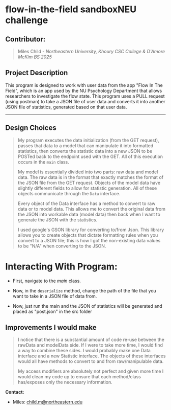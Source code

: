 # flow-in-the-field sandboxNEU challenge

## Contributor:
> Miles Child - *Northeastern University, Khoury CSC College & D'Amore McKim BS 2025*

## Project Description

This program is designed to work with user data from the app "Flow In The Field", which is an app used by the NU Psychology Department that allows researchers to investigate the flow state. This program uses a PULL request (using postman) to take a JSON file of user data and converts it into another JSON file of statistics, generated based on that user data.

***

## Design Choices

> My program executes the data initialization (from the GET request), passes that data to a model that can manipulate it into formatted statistics, then converts the statistic data into a new JSON to be POSTed back to the endpoint used with the GET. All of this execution occurs in the `main` class.
> 
> My model is essentially divided into two parts: raw data and model data. The raw data is in the format that exactly matches the format of the JSON file from the GET request. Objects of the model data have slightly different fields to allow for statistic generation. All of these objects communicate through the `Data` interface.
> 
> Every object of the Data interface has a method to convert to raw data or to model data. This allows me to convert the original data from the JSON into workable data (model data) then back when I want to generate the JSON with the statistics.
> 
> I used google's GSON library for converting to/from Json. This library allows you to create objects that dictate formatting rules when you convert to a JSON file; this is how I got the non-existing data values to be "N/A" when converting to the JSON.

# Interacting With Program:

- First, navigate to the _main_ class.

- Now, in the `deserialize` method, change the path of the file that you want to take in a JSON file of data from.

- Now, just run the main and the JSON of statistics will be generated and placed as "post.json" in the src folder

## Improvements I would make

> I notice that there is a substantial amount of code re-use between the rawData and modelData side. If I were to take more time, I would find a way to combine these sides. I would probably make one Data interface and a new Statistic interface. The objects of these interfaces would all have methods to convert to and from raw/manipulable data. 
> 
> My access modifiers are absolutely not perfect and given more time I would clean my code up to ensure that each method/class has/exposes only the necessary information. 

**Contact:**
- Miles: child.m@northeastern.edu